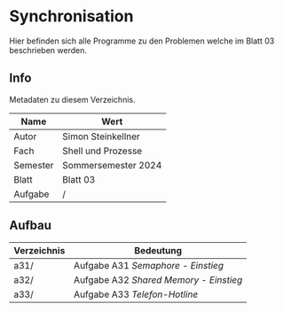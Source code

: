 # Synchronisation

Hier befinden sich alle Programme zu den Problemen welche im Blatt 03 beschrieben werden.

## Info

Metadaten zu diesem Verzeichnis.

| Name     | Wert                |
|----------|---------------------|
| Autor    | Simon Steinkellner  |
| Fach     | Shell und Prozesse  |
| Semester | Sommersemester 2024 |
| Blatt    | Blatt 03            |
| Aufgabe  | /                   |

## Aufbau

| Verzeichnis | Bedeutung                              |
|-------------|----------------------------------------|
| a31/        | Aufgabe A31 *Semaphore - Einstieg*     |
| a32/        | Aufgabe A32 *Shared Memory - Einstieg* |
| a33/        | Aufgabe A33 *Telefon-Hotline*          |
